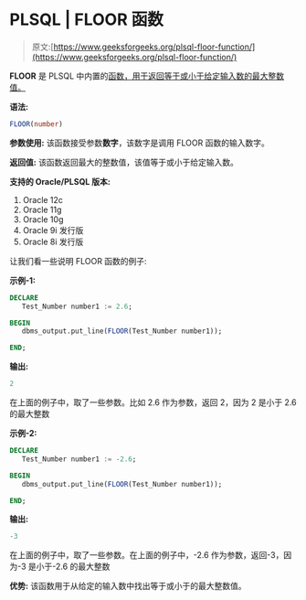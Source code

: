 # PLSQL | FLOOR 函数

> 原文:[https://www.geeksforgeeks.org/plsql-floor-function/](https://www.geeksforgeeks.org/plsql-floor-function/)

**FLOOR** 是 PLSQL 中内置的[函数，用于返回等于或小于给定输入数的最大整数值。](https://www.geeksforgeeks.org/functions-in-plsql/)

**语法:**

```sql
FLOOR(number)
```

**参数使用:**
该函数接受参数**数字**，该数字是调用 FLOOR 函数的输入数字。

**返回值:**
该函数返回最大的整数值，该值等于或小于给定输入数。

**支持的 Oracle/PLSQL 版本:**

1.  Oracle 12c
2.  Oracle 11g
3.  Oracle 10g
4.  Oracle 9i 发行版
5.  Oracle 8i 发行版

让我们看一些说明 FLOOR 函数的例子:

**示例-1:**

```sql
DECLARE 
   Test_Number number1 := 2.6;

BEGIN 
   dbms_output.put_line(FLOOR(Test_Number number1)); 

END; 
```

**输出:**

```sql
2
```

在上面的例子中，取了一些参数。比如 2.6 作为参数，返回 2，因为 2 是小于 2.6 的最大整数

**示例-2:**

```sql
DECLARE 
   Test_Number number1 := -2.6;

BEGIN 
   dbms_output.put_line(FLOOR(Test_Number number1)); 

END; 
```

**输出:**

```sql
-3
```

在上面的例子中，取了一些参数。在上面的例子中，-2.6 作为参数，返回-3，因为-3 是小于-2.6 的最大整数

**优势:**
该函数用于从给定的输入数中找出等于或小于的最大整数值。